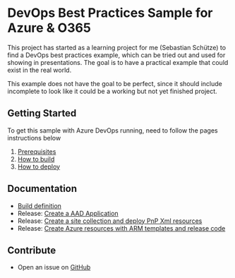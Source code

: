 # DevOps Best Practices Sample for Azure & O365

This project has started as a learning project for me (Sebastian Schütze) to find a DevOps best practices example, which can be tried out and used for showing in presentations. The goal is to have a practical example that could exist in the real world. 

This example does not have the goal to be perfect, since it should include incomplete to look like it could be a working but not yet finished project.

## Getting Started
To get this sample with Azure DevOps running, need to follow the pages instructions below

1.	[Prerequisites](https://github.com/RazorSPoint/AzureDevOps_O365AzureSample/wiki/Getting-Started#prerequisites)
2.	[How to build](https://github.com/RazorSPoint/AzureDevOps_O365AzureSample/wiki/Getting-Started#how-to-build)
3.	[How to deploy](https://github.com/RazorSPoint/AzureDevOps_O365AzureSample/wiki/Getting-Started#how-to-deploy)

## Documentation

* [Build definition](https://github.com/RazorSPoint/AzureDevOps_O365AzureSample/wiki/Documentation#build-definition)
* Release: [Create a AAD Application](https://github.com/RazorSPoint/AzureDevOps_O365AzureSample/wiki/Documentation#create-the-azure-ad-application)
* Release: [Create a site collection and deploy PnP Xml resources](https://github.com/RazorSPoint/AzureDevOps_O365AzureSample/wiki/Documentation#create-a-site-collection-and-deploy-pnp-xml-resources)
* Release: [Create Azure resources with ARM templates and release code](https://github.com/RazorSPoint/AzureDevOps_O365AzureSample/wiki/Documentation#create-azure-resources-with-arm-templates-and-release-code)

## Contribute

* Open an issue on [GitHub](https://github.com/RazorSPoint/AzureDevOps_O365AzureSample/issues)
